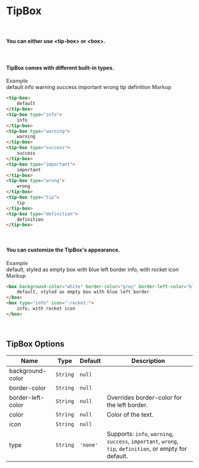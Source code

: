# TipBox
<br>

#### You can either use \<tip-box> or \<box>.
<br>

#### TipBox comes with different built-in types.

<tip-box border-left-color="#00B0F0">
  <i style="font-style: normal; font-weight: bold; color: dimgray">Example</i><br>
    <tip-box>
        default
    </tip-box>
    <tip-box type="info">
        info
    </tip-box>
    <tip-box type="warning">
        warning
    </tip-box>
    <tip-box type="success">
        success
    </tip-box>
    <tip-box type="important">
        important
    </tip-box>
    <tip-box type="wrong">
        wrong
    </tip-box>
    <tip-box type="tip">
        tip
    </tip-box>
    <tip-box type="definition">
        definition
    </tip-box>
</tip-box>

<tip-box border-left-color="black">
<i style="font-style: normal; font-weight: bold; color: dimgray">Markup</i>

```html
<tip-box>
    default
</tip-box>
<tip-box type="info">
    info
</tip-box>
<tip-box type="warning">
    warning
</tip-box>
<tip-box type="success">
    success
</tip-box>
<tip-box type="important">
    important
</tip-box>
<tip-box type="wrong">
    wrong
</tip-box>
<tip-box type="tip">
    tip
</tip-box>
<tip-box type="definition">
    definition
</tip-box>
```
</tip-box>
<br>

#### You can customize the TipBox's appearance.

<tip-box border-left-color="#00B0F0">
  <i style="font-style: normal; font-weight: bold; color: dimgray">Example</i><br>
    <box background-color="white" border-color="grey" border-left-color="blue">
        default, styled as empty box with blue left border
    </box>
    <box type="info" icon=":rocket:">
        info, with rocket icon
    </box>
</tip-box>

<tip-box border-left-color="black">
<i style="font-style: normal; font-weight: bold; color: dimgray">Markup</i>

```html
<box background-color="white" border-color="grey" border-left-color="blue">
    default, styled as empty box with blue left border
</box>
<box type="info" icon=":rocket:">
    info, with rocket icon
</box>
```
</tip-box>
<br>

## TipBox Options
Name | Type | Default | Description 
--- | --- | --- | ---
background-color | `String` | `null` |
border-color | `String` | `null` |
border-left-color | `String` | `null` | Overrides border-color for the left border.
color | `String` | `null` | Color of the text.
icon | `String` | `null` |
type | `String` | `'none'` | Supports: `info`, `warning`, `success`, `important`, `wrong`, `tip`, `definition`, or empty for default.
